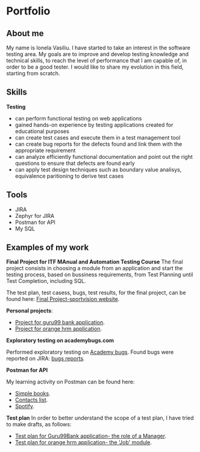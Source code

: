 # Portfolio
## About me
My name is Ionela Vasiliu. I have started to take an interest in the software testing area. My goals are to improve and develop testing knowledge and technical skills, to reach the level of performance that I am capable of, in order to be a good tester. I would like to share my evolution in this field, starting from scratch.
## Skills
**Testing**
* can perform functional testing on web applications
* gained hands-on experience by testing applications created for educational purposes
* can create test cases and execute them in a test management tool
* can create bug reports for the defects found and link them with the appropriate requirement
* can analyze efficiently functional documentation and point out the right questions to ensure that defects are found early
* can apply test design techniques such as boundary value analisys, equivalence paritioning to derive test cases

## Tools
* JIRA
* Zephyr for JIRA
* Postman for API
* My SQL

## Examples of my work
**Final Project for ITF MAnual and Automation Testing Course**
The final project consists in choosing a module from an application and start the testing process, based on bussiness requirements, from Test Planning until Test Completion, including SQL.

The test plan, test casess, bugs, test results, for the final project, can be found here: [Final Project-sportvision website](https://github.com/VasiliuIonela/Project-for-sportvision).

**Personal projects**:
* [Project for guru99 bank application](https://github.com/VasiliuIonela/GURU99-BANKapp#final-project-for-itf-manual-testing-course-guru99-bank-application).
* [Project for orange hrm application](https://github.com/VasiliuIonela/Project-OrangeHRM#project-orangehrm).

**Exploratory testing on academybugs.com**

Performed exploratory testing on [Academy bugs](https://academybugs.com/). Found bugs were reported on JIRA: [bugs reports](https://github.com/VasiliuIonela/Portfolio/blob/main/academy.bugs.pdf).

**Postman for API**

My  learning activity on Postman can be found here:
* [Simple books](https://github.com/VasiliuIonela/Portfolio/blob/main/Simple%20Book%20API.postman_collection.json).
* [Contacts list](https://github.com/VasiliuIonela/Portfolio/blob/main/contact%20lists.postman_collection.json).
* [Spotify](https://github.com/VasiliuIonela/Portfolio/blob/main/Spotify.postman_collection.json).

**Test plan**
In order to better understand the scope of a test plan, I have tried to make drafts, as follows:
* [Test plan for Guru99Bank application-  the role of a Manager](https://github.com/VasiliuIonela/Portfolio/blob/main/testplanGuru99Bankapp.pdf).
* [Test plan for orange hrm application- the 'Job' module](https://github.com/VasiliuIonela/Portfolio/blob/main/testplanOrangeHRM.pdf).

